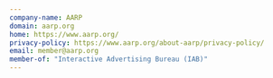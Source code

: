 ```yaml
---
company-name: AARP
domain: aarp.org
home: https://www.aarp.org/
privacy-policy: https://www.aarp.org/about-aarp/privacy-policy/
email: member@aarp.org
member-of: "Interactive Advertising Bureau (IAB)"
---
```





